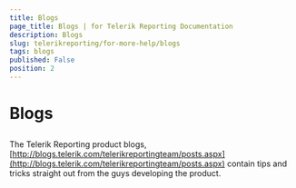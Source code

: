 ```yaml
---
title: Blogs
page_title: Blogs | for Telerik Reporting Documentation
description: Blogs
slug: telerikreporting/for-more-help/blogs
tags: blogs
published: False
position: 2
---
```


# Blogs



## 

The Telerik Reporting product blogs, 
        [http://blogs.telerik.com/telerikreportingteam/posts.aspx](http://blogs.telerik.com/telerikreportingteam/posts.aspx)        contain tips and tricks straight out from the guys developing the product.
